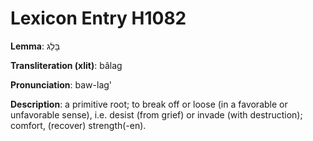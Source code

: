 # Lexicon Entry H1082

**Lemma**: בָּלַג

**Transliteration (xlit)**: bâlag

**Pronunciation**: baw-lag'

**Description**:
a primitive root; to break off or loose (in a favorable or unfavorable sense), i.e. desist (from grief) or invade (with destruction); comfort, (recover) strength(-en).
